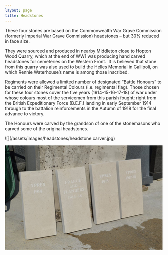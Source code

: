 ```yaml
---
layout: page
title: Headstones
---
```


These four stones are based on the Commonwealth War Grave Commission (formerly Imperial War Grave Commission) headstones – but 30% reduced in face size.

They were sourced and produced in nearby Middleton close to Hopton Wood Quarry, which at the end of WW1 was producing hand carved headstones for cemeteries on the Western Front.  It is believed that stone from this quarry was also used to build the Helles Memorial in Gallipoli, on which Rennie Waterhouse’s name is among those inscribed.

Regiments were allowed a limited number of designated “Battle Honours” to be carried on their Regimental Colours (i.e. regimental flag). Those chosen for these four stones cover the five years (1914-15-16-17-18) of war under whose colours most of the servicemen from this parish fought; right from the British Expeditionary Force (B.E.F.) landing in early September 1914 through to the battalion reinforcements in the Autumn of 1918 for the final advance to victory.

The Honours were carved by the grandson of one of the stonemasons who carved some of the original headstones.


![](/assets/images/headstones/headstone carver.jpg)

![](/assets/images/headstones/headstones.jpg)

